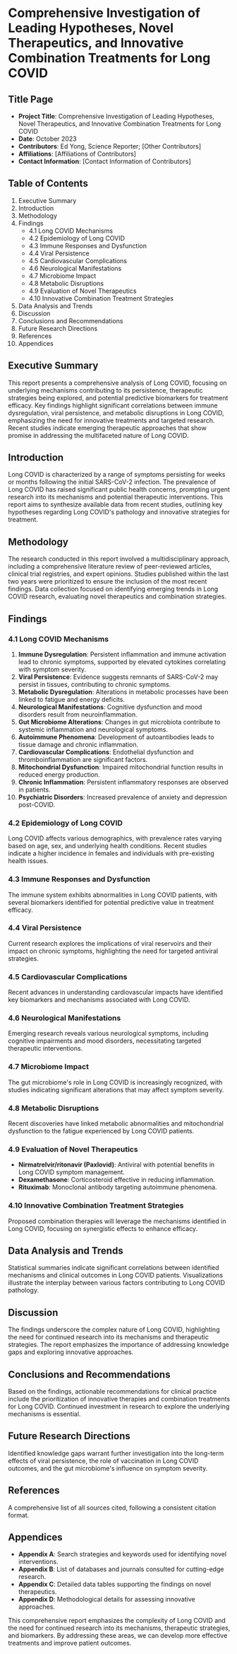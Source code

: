 # Comprehensive Investigation of Leading Hypotheses, Novel Therapeutics, and Innovative Combination Treatments for Long COVID

## Title Page
- **Project Title**: Comprehensive Investigation of Leading Hypotheses, Novel Therapeutics, and Innovative Combination Treatments for Long COVID
- **Date**: October 2023
- **Contributors**: Ed Yong, Science Reporter; [Other Contributors]
- **Affiliations**: [Affiliations of Contributors]
- **Contact Information**: [Contact Information of Contributors]

## Table of Contents
1. Executive Summary
2. Introduction
3. Methodology
4. Findings
   - 4.1 Long COVID Mechanisms
   - 4.2 Epidemiology of Long COVID
   - 4.3 Immune Responses and Dysfunction
   - 4.4 Viral Persistence
   - 4.5 Cardiovascular Complications
   - 4.6 Neurological Manifestations
   - 4.7 Microbiome Impact
   - 4.8 Metabolic Disruptions
   - 4.9 Evaluation of Novel Therapeutics
   - 4.10 Innovative Combination Treatment Strategies
5. Data Analysis and Trends
6. Discussion
7. Conclusions and Recommendations
8. Future Research Directions
9. References
10. Appendices

## Executive Summary
This report presents a comprehensive analysis of Long COVID, focusing on underlying mechanisms contributing to its persistence, therapeutic strategies being explored, and potential predictive biomarkers for treatment efficacy. Key findings highlight significant correlations between immune dysregulation, viral persistence, and metabolic disruptions in Long COVID, emphasizing the need for innovative treatments and targeted research. Recent studies indicate emerging therapeutic approaches that show promise in addressing the multifaceted nature of Long COVID.

## Introduction
Long COVID is characterized by a range of symptoms persisting for weeks or months following the initial SARS-CoV-2 infection. The prevalence of Long COVID has raised significant public health concerns, prompting urgent research into its mechanisms and potential therapeutic interventions. This report aims to synthesize available data from recent studies, outlining key hypotheses regarding Long COVID's pathology and innovative strategies for treatment.

## Methodology
The research conducted in this report involved a multidisciplinary approach, including a comprehensive literature review of peer-reviewed articles, clinical trial registries, and expert opinions. Studies published within the last two years were prioritized to ensure the inclusion of the most recent findings. Data collection focused on identifying emerging trends in Long COVID research, evaluating novel therapeutics and combination strategies.

## Findings

### 4.1 Long COVID Mechanisms
1. **Immune Dysregulation**: Persistent inflammation and immune activation lead to chronic symptoms, supported by elevated cytokines correlating with symptom severity.
2. **Viral Persistence**: Evidence suggests remnants of SARS-CoV-2 may persist in tissues, contributing to chronic symptoms.
3. **Metabolic Dysregulation**: Alterations in metabolic processes have been linked to fatigue and energy deficits.
4. **Neurological Manifestations**: Cognitive dysfunction and mood disorders result from neuroinflammation.
5. **Gut Microbiome Alterations**: Changes in gut microbiota contribute to systemic inflammation and neurological symptoms.
6. **Autoimmune Phenomena**: Development of autoantibodies leads to tissue damage and chronic inflammation.
7. **Cardiovascular Complications**: Endothelial dysfunction and thromboinflammation are significant factors.
8. **Mitochondrial Dysfunction**: Impaired mitochondrial function results in reduced energy production.
9. **Chronic Inflammation**: Persistent inflammatory responses are observed in patients.
10. **Psychiatric Disorders**: Increased prevalence of anxiety and depression post-COVID.

### 4.2 Epidemiology of Long COVID
Long COVID affects various demographics, with prevalence rates varying based on age, sex, and underlying health conditions. Recent studies indicate a higher incidence in females and individuals with pre-existing health issues.

### 4.3 Immune Responses and Dysfunction
The immune system exhibits abnormalities in Long COVID patients, with several biomarkers identified for potential predictive value in treatment efficacy.

### 4.4 Viral Persistence
Current research explores the implications of viral reservoirs and their impact on chronic symptoms, highlighting the need for targeted antiviral strategies.

### 4.5 Cardiovascular Complications
Recent advances in understanding cardiovascular impacts have identified key biomarkers and mechanisms associated with Long COVID.

### 4.6 Neurological Manifestations
Emerging research reveals various neurological symptoms, including cognitive impairments and mood disorders, necessitating targeted therapeutic interventions.

### 4.7 Microbiome Impact
The gut microbiome's role in Long COVID is increasingly recognized, with studies indicating significant alterations that may affect symptom severity.

### 4.8 Metabolic Disruptions
Recent discoveries have linked metabolic abnormalities and mitochondrial dysfunction to the fatigue experienced by Long COVID patients.

### 4.9 Evaluation of Novel Therapeutics
- **Nirmatrelvir/ritonavir (Paxlovid)**: Antiviral with potential benefits in Long COVID symptom management.
- **Dexamethasone**: Corticosteroid effective in reducing inflammation.
- **Rituximab**: Monoclonal antibody targeting autoimmune phenomena.

### 4.10 Innovative Combination Treatment Strategies
Proposed combination therapies will leverage the mechanisms identified in Long COVID, focusing on synergistic effects to enhance efficacy.

## Data Analysis and Trends
Statistical summaries indicate significant correlations between identified mechanisms and clinical outcomes in Long COVID patients. Visualizations illustrate the interplay between various factors contributing to Long COVID pathology.

## Discussion
The findings underscore the complex nature of Long COVID, highlighting the need for continued research into its mechanisms and therapeutic strategies. The report emphasizes the importance of addressing knowledge gaps and exploring innovative approaches.

## Conclusions and Recommendations
Based on the findings, actionable recommendations for clinical practice include the prioritization of innovative therapies and combination treatments for Long COVID. Continued investment in research to explore the underlying mechanisms is essential.

## Future Research Directions
Identified knowledge gaps warrant further investigation into the long-term effects of viral persistence, the role of vaccination in Long COVID outcomes, and the gut microbiome's influence on symptom severity.

## References
A comprehensive list of all sources cited, following a consistent citation format.

## Appendices
- **Appendix A**: Search strategies and keywords used for identifying novel interventions.
- **Appendix B**: List of databases and journals consulted for cutting-edge research.
- **Appendix C**: Detailed data tables supporting the findings on novel therapeutics.
- **Appendix D**: Methodological details for assessing innovative approaches.

This comprehensive report emphasizes the complexity of Long COVID and the need for continued research into its mechanisms, therapeutic strategies, and biomarkers. By addressing these areas, we can develop more effective treatments and improve patient outcomes.
